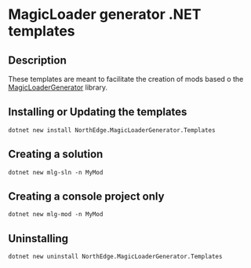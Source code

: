 # MagicLoader generator .NET templates

## Description
These templates are meant to facilitate the creation of mods based o the [MagicLoaderGenerator](https://github.com/North-Edge/MagicLoaderGenerator) library.

## Installing or Updating the templates
`dotnet new install NorthEdge.MagicLoaderGenerator.Templates`

## Creating a solution
`dotnet new mlg-sln -n MyMod`

## Creating a console project only
`dotnet new mlg-mod -n MyMod`

## Uninstalling
`dotnet new uninstall NorthEdge.MagicLoaderGenerator.Templates`
